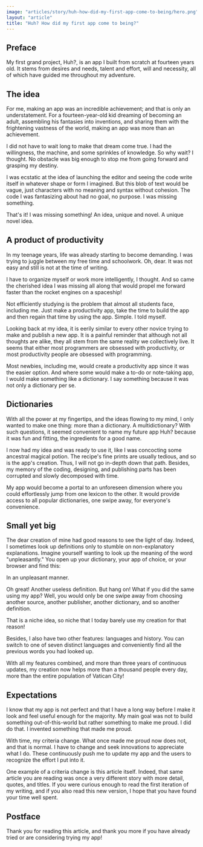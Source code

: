 ```yaml
---
image: "articles/story/huh-how-did-my-first-app-come-to-being/hero.png"
layout: "article"
title: "Huh? How did my first app come to being?"
---
```


## Preface

My first grand project, Huh?, is an app I built from scratch at fourteen years old. It stems from desires and needs, talent and effort, will and necessity, all of which have guided me throughout my adventure.

## The idea

For me, making an app was an incredible achievement; and that is only an understatement. For a fourteen-year-old kid dreaming of becoming an adult, assembling his fantasies into inventions, and sharing them with the frightening vastness of the world, making an app was more than an achievement.

I did not have to wait long to make that dream come true. I had the willingness, the machine, and some sprinkles of knowledge. So why wait? I thought. No obstacle was big enough to stop me from going forward and grasping my destiny.

I was ecstatic at the idea of launching the editor and seeing the code write itself in whatever shape or form I imagined. But this blob of text would be vague, just characters with no meaning and syntax without cohesion. The code I was fantasizing about had no goal, no purpose. I was missing something.

That's it! I was missing something!
An idea, unique and novel.
A unique novel idea.

## A product of productivity

In my teenage years, life was already starting to become demanding. I was trying to juggle between my free time and schoolwork. Oh, dear. It was not easy and still is not at the time of writing.

I have to organize myself or work more intelligently, I thought. And so came the cherished idea I was missing all along that would propel me forward faster than the rocket engines on a spaceship!

Not efficiently studying is the problem that almost all students face, including me. Just make a productivity app, take the time to build the app and then regain that time by using the app. Simple. I told myself.

Looking back at my idea, it is eerily similar to every other novice trying to make and publish a new app. It is a painful reminder that although not all thoughts are alike, they all stem from the same reality we collectively live. It seems that either most programmers are obsessed with productivity, or most productivity people are obsessed with programming.

Most newbies, including me, would create a productivity app since it was the easier option. And where some would make a to-do or note-taking app, I would make something like a dictionary. I say something because it was not only a dictionary per se.

## Dictionaries

With all the power at my fingertips, and the ideas flowing to my mind, I only wanted to make one thing: more than a dictionary. A multidictionary? With such questions, it seemed convenient to name my future app Huh? because it was fun and fitting, the ingredients for a good name.

I now had my idea and was ready to use it, like I was concocting some ancestral magical potion. The recipe's fine prints are usually tedious, and so is the app's creation. Thus, I will not go in-depth down that path. Besides, my memory of the coding, designing, and publishing parts has been corrupted and slowly decomposed with time.

My app would become a portal to an unforeseen dimension where you could effortlessly jump from one lexicon to the other. It would provide access to all popular dictionaries, one swipe away, for everyone's convenience.

## Small yet big

The dear creation of mine had good reasons to see the light of day. Indeed, I sometimes look up definitions only to stumble on non-explanatory explanations. Imagine yourself wanting to look up the meaning of the word "unpleasantly." You open up your dictionary, your app of choice, or your browser and find this:

In an unpleasant manner.

Oh great! Another useless definition. But hang on! What if you did the same using my app? Well, you would only be one swipe away from choosing another source, another publisher, another dictionary, and so another definition.

That is a niche idea, so niche that I today barely use my creation for that reason!

Besides, I also have two other features: languages and history. You can switch to one of seven distinct languages and conveniently find all the previous words you had looked up.

With all my features combined, and more than three years of continuous updates, my creation now helps more than a thousand people every day, more than the entire population of Vatican City!

## Expectations

I know that my app is not perfect and that I have a long way before I make it look and feel useful enough for the majority. My main goal was not to build something out-of-this-world but rather something to make me proud. I did do that. I invented something that made me proud.

With time, my criteria change. What once made me proud now does not, and that is normal. I have to change and seek innovations to appreciate what I do. These continuously push me to update my app and the users to recognize the effort I put into it.

One example of a criteria change is this article itself. Indeed, that same article you are reading was once a very different story with more detail, quotes, and titles. If you were curious enough to read the first iteration of my writing, and if you also read this new version, I hope that you have found your time well spent.

## Postface

Thank you for reading this article, and thank you more if you have already tried or are considering trying my app!